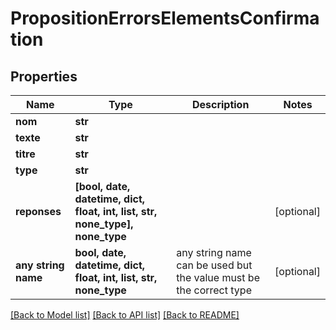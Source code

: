 # PropositionErrorsElementsConfirmation


## Properties
Name | Type | Description | Notes
------------ | ------------- | ------------- | -------------
**nom** | **str** |  | 
**texte** | **str** |  | 
**titre** | **str** |  | 
**type** | **str** |  | 
**reponses** | **[bool, date, datetime, dict, float, int, list, str, none_type], none_type** |  | [optional] 
**any string name** | **bool, date, datetime, dict, float, int, list, str, none_type** | any string name can be used but the value must be the correct type | [optional]

[[Back to Model list]](../README.md#documentation-for-models) [[Back to API list]](../README.md#documentation-for-api-endpoints) [[Back to README]](../README.md)



